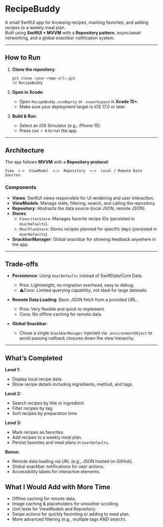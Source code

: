# RecipeBuddy

A small SwiftUI app for browsing recipes, marking favorites, and adding recipes to a weekly meal plan.  
Built using **SwiftUI + MVVM** with a **Repository pattern**, async/await networking, and a global snackbar notification system.

---

## How to Run

1. **Clone the repository**:
   ```bash
   git clone <your-repo-url>.git
   cd RecipeBuddy
   ```

2. **Open in Xcode**:
   - Open `RecipeBuddy.xcodeproj` or `.xcworkspace` in **Xcode 15+**.
   - Make sure your deployment target is iOS 17.0 or later.

3. **Build & Run**:
   - Select an iOS Simulator (e.g., iPhone 15).
   - Press `Cmd + R` to run the app.

---

## Architecture

The app follows **MVVM** with a **Repository protocol**:

```
View  <->  ViewModel  <->  Repository  <->  Local / Remote Data Sources
```

### Components
- **Views**: SwiftUI views responsible for UI rendering and user interaction.
- **ViewModels**: Manage state, filtering, search, and calling the repository.
- **Repository**: Abstracts the data source (local JSON, remote JSON).
- **Stores**: 
  - `FavoritesStore`: Manages favorite recipe IDs (persisted in `UserDefaults`).
  - `MealPlanStore`: Stores recipes planned for specific days (persisted in `UserDefaults`).
- **SnackbarManager**: Global snackbar for showing feedback anywhere in the app.

---

## Trade-offs

- **Persistence**: Using `UserDefaults` instead of SwiftData/Core Data.
  - Pros: Lightweight, no migration overhead, easy to debug.
  - ⚠Cons: Limited querying capability, not ideal for large datasets.

- **Remote Data Loading**: Basic JSON fetch from a provided URL.
  - Pros: Very flexible and quick to implement.
  - Cons: No offline caching for remote data.

- **Global Snackbar**:
  - Chose a single `SnackbarManager` injected via `.environmentObject` to avoid passing callback closures down the view hierarchy.

---

## What’s Completed

**Level 1:**
- Display local recipe data.
- Show recipe details including ingredients, method, and tags.

**Level 2:**
- Search recipes by title or ingredient.
- Filter recipes by tag.
- Sort recipes by preparation time.

**Level 3:**
- Mark recipes as favorites.
- Add recipes to a weekly meal plan.
- Persist favorites and meal plans in `UserDefaults`.

**Bonus:**
- Remote data loading via URL (e.g., JSON hosted on GitHub).
- Global snackbar notifications for user actions.
- Accessibility labels for interactive elements.


## What I Would Add with More Time

- Offline caching for remote data.
- Image caching & placeholders for smoother scrolling.
- Unit tests for ViewModels and Repository.
- Swipe actions for quickly favoriting or adding to meal plan.
- More advanced filtering (e.g., multiple tags AND search).
